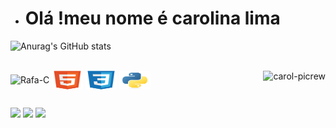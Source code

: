 - <h1>Olá !meu nome é carolina lima</h1> 
  
  

![Anurag's GitHub stats](https://github-readme-stats.vercel.app/api?username=carolinalima&show_icons=true&theme=radical)

<div style="display: inline_block"><br>


  <img align="center" alt="Rafa-C" height="30" width="50" src="https://img2.gratispng.com/20180405/doe/kisspng-the-c-programming-language-computer-programming-co-programmer-5ac6bd83099b97.1672069615229740830394.jpg">
  <img align="center" alt="Rafa-HTML" height="30" width="50" src="https://raw.githubusercontent.com/devicons/devicon/master/icons/html5/html5-original.svg">
  <img align="center" alt="Rafa-CSS" height="30" width="50" src="https://raw.githubusercontent.com/devicons/devicon/master/icons/css3/css3-original.svg">
  <img align="center" alt="Rafa-Python" height="30" width="50" src="https://raw.githubusercontent.com/devicons/devicon/master/icons/python/python-original.svg">
 <img align="right" alt="carol-picrew" height="150"src="https://media.discordapp.net/attachments/1143989086437265538/1143994229652209714/20230823_161134.gif">
 </div> 
 
##
<div> 
  
  <a href="https://instagram.com/eucarol_rodriguez" target="_blank"><img src="https://img.shields.io/badge/-Instagram-%23E4405F?style=for-the-badge&logo=instagram&logoColor=white" target="_blank"></a>
  <a href = "mailto:carolinalima894@gmail.com"><img src="https://img.shields.io/badge/-Gmail-%23333?style=for-the-badge&logo=gmail&logoColor=white" target="_blank"></a>
  <a href="https://www.linkedin.com/in/-45875016a" target="_blank"><img src="https://img.shields.io/badge/-LinkedIn-%230077B5?style=for-the-badge&logo=linkedin&logoColor=white" target="_blank"></a> 
  




